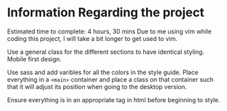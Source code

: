 # Information Regarding the project

Estimated time to complete: 4 hours, 30 mins
Due to me using vim while coding this project, I will take a bit longer to get used to vim.

Use a general class for the different sections to have identical styling.
Mobile first design.

Use sass and add varibles for all the colors in the style guide. Place everything in a `<main>` container and place a class on that container such that it will adjust its position when going to the desktop version.

Ensure everything is in an appropriate tag in html before beginning to style.
